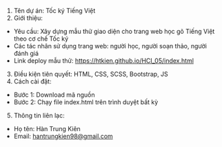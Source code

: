 1. Tên dự án: Tốc ký Tiếng Việt
2. Giới thiệu:
- Yêu cầu: Xây dựng mẫu thử giao diện cho trang web học gõ Tiếng Việt theo cơ chế Tốc ký
- Các tác nhân sử dụng trang web: người học, người soạn thảo, người đánh giá
- Link deploy mẫu thử: https://htkien.github.io/HCI_05/index.html
3. Điều kiện tiên quyết: HTML, CSS, SCSS, Bootstrap, JS
4. Cách cài đặt:
- Bước 1: Download mã nguồn
- Bước 2: Chạy file index.html trên trình duyệt bất kỳ
5. Thông tin liên lạc: 
- Họ tên: Hàn Trung Kiên
- Email: hantrungkien98@gmail.com